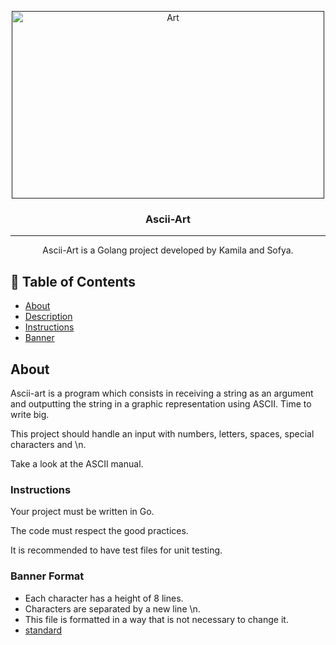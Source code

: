 <p align="center">
  <a href="" rel="noopener">
 <img width=500px height=300px src="https://www.vangoghchicago.com/wp-content/uploads/2020/10/84366-1-2048x1280.jpg" alt="Art"></a>
</p>

<h3 align="center">Ascii-Art</h3>

<div align="center">

</div>

---

<p align="center"> Ascii-Art is a Golang project developed by Kamila and Sofya. 
    <br> 
</p>

## 📝 Table of Contents

- [About](#About)
- [Description](#Description)
- [Instructions](#Instructions)
- [Banner](#Banner)

## About <a name = "about"></a>

Ascii-art is a program which consists in receiving a string as an argument and outputting the string in a graphic representation using ASCII. Time to write big.

This project should handle an input with numbers, letters, spaces, special characters and \n.

Take a look at the ASCII manual.


### Instructions

Your project must be written in Go.

The code must respect the good practices.

It is recommended to have test files for unit testing.

### Banner Format

- Each character has a height of 8 lines.
- Characters are separated by a new line \n.
- This file is formatted in a way that is not necessary to change it.
- [standard](https://01.alem.school/git/root/public/src/branch/master/subjects/ascii-art/standard.txt)


